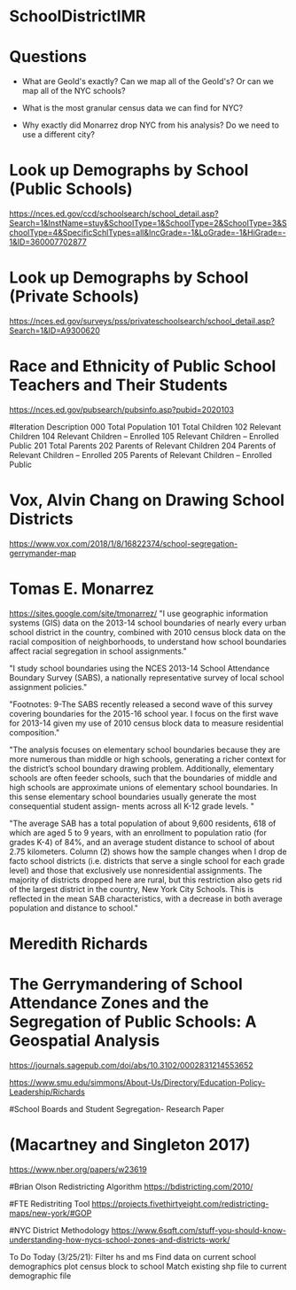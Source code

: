 # SchoolDistrictIMR

# Questions

* What are GeoId's exactly?  Can we map all of the GeoId's?  Or can we map all of the NYC schools?

* What is the most granular census data we can find for NYC?

* Why exactly did Monarrez drop NYC from his analysis?  Do we need to use a different city?

# Look up Demographs by School (Public Schools)
https://nces.ed.gov/ccd/schoolsearch/school_detail.asp?Search=1&InstName=stuy&SchoolType=1&SchoolType=2&SchoolType=3&SchoolType=4&SpecificSchlTypes=all&IncGrade=-1&LoGrade=-1&HiGrade=-1&ID=360007702877

# Look up Demographs by School (Private Schools)
https://nces.ed.gov/surveys/pss/privateschoolsearch/school_detail.asp?Search=1&ID=A9300620

# Race and Ethnicity of Public School Teachers and Their Students
https://nces.ed.gov/pubsearch/pubsinfo.asp?pubid=2020103

#Iteration Description
000 Total Population
101 Total Children
102 Relevant Children
104 Relevant Children – Enrolled
105 Relevant Children – Enrolled Public
201 Total Parents
202 Parents of Relevant Children
204 Parents of Relevant Children – Enrolled
205 Parents of Relevant Children – Enrolled Public

# Vox, Alvin Chang on Drawing School Districts
https://www.vox.com/2018/1/8/16822374/school-segregation-gerrymander-map

# Tomas E. Monarrez
https://sites.google.com/site/tmonarrez/
"I use geographic information systems (GIS) data on the 2013-14 school boundaries of nearly every urban school district in the country, combined with 2010 census block data on the racial composition of neighborhoods, to understand how school boundaries affect racial segregation in school assignments."

"I study school boundaries using the NCES 2013-14 School Attendance Boundary Survey (SABS), a nationally representative survey of local school assignment policies."

"Footnotes: 9-The SABS recently released a second wave of this survey covering boundaries for the 2015-16 school year. I focus on the first wave for 2013-14 given my use of 2010 census block data to measure residential composition."

"The analysis focuses on elementary school boundaries because they are more numerous than middle or high schools, generating a richer context for the district’s school boundary drawing problem. Additionally, elementary schools are often feeder schools, such that the boundaries of middle and high schools are approximate unions of elementary school boundaries. In this sense elementary school boundaries usually generate the most consequential student assign- ments across all K-12 grade levels. "

"The average SAB has a total population of about 9,600 residents, 618 of which are aged 5 to 9 years, with an enrollment to population ratio (for grades K-4) of 84%, and an average student distance to school of about 2.75 kilometers. Column (2) shows how the sample changes when I drop de facto school districts (i.e. districts that serve a single school for each grade level) and those that exclusively use nonresidential assignments. The majority of districts dropped here are rural, but this restriction also gets rid of the largest district in the country, New York City Schools. This is reflected in the mean SAB characteristics, with a decrease in both average population and distance to school."


# Meredith Richards
# The Gerrymandering of School Attendance Zones and the Segregation of Public Schools: A Geospatial Analysis
https://journals.sagepub.com/doi/abs/10.3102/0002831214553652

https://www.smu.edu/simmons/About-Us/Directory/Education-Policy-Leadership/Richards

#School Boards and Student Segregation- Research Paper
# (Macartney and Singleton 2017)
https://www.nber.org/papers/w23619

#Brian Olson Redistricting Algorithm
https://bdistricting.com/2010/

#FTE Redistriting Tool
https://projects.fivethirtyeight.com/redistricting-maps/new-york/#GOP

#NYC District Methodology
https://www.6sqft.com/stuff-you-should-know-understanding-how-nycs-school-zones-and-districts-work/

To Do Today (3/25/21):
Filter hs and ms
Find data on current school demographics
plot census block to school
Match existing shp file to current demographic file

